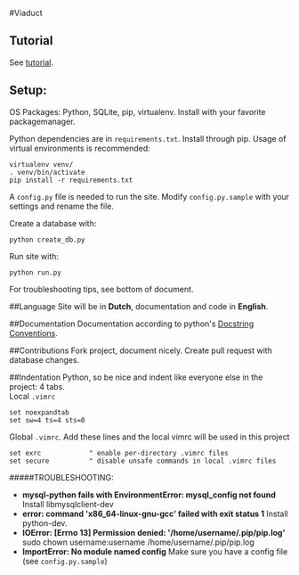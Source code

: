 #Viaduct

## Tutorial
See [tutorial](TUTORIAL.md).

## Setup:
OS Packages: Python, SQLite, pip, virtualenv.
Install with your favorite packagemanager.

Python dependencies are in `requirements.txt`. Install through pip. Usage of virtual environments is recommended:

	virtualenv venv/
	. venv/bin/activate
	pip install -r requirements.txt
	
A `config.py` file is needed to run the site. Modify `config.py.sample` with your settings and rename the file.

Create a database with:

	python create_db.py

Run site with:

	python run.py
	
For troubleshooting tips, see bottom of document.
	
##Language
Site will be in **Dutch**, documentation and code in **English**.

##Documentation 
Documentation according to python's [Docstring Conventions](http://www.python.org/dev/peps/pep-0257/).

##Contributions
Fork project, document nicely. Create pull request with database changes.

##Indentation
Python, so be nice and indent like everyone else in the project: 4 tabs.  
Local `.vimrc`

	set noexpandtab
	set sw=4 ts=4 sts=0

Global `.vimrc`. Add these lines and the local vimrc will be used in this project

	set exrc            " enable per-directory .vimrc files
  	set secure          " disable unsafe commands in local .vimrc files

#####TROUBLESHOOTING:
- **mysql-python fails with EnvironmentError: mysql_config not found**
Install libmysqlclient-dev
- **error: command 'x86_64-linux-gnu-gcc' failed with exit status 1**
Install python-dev. 
- **IOError: [Errno 13] Permission denied: '/home/username/.pip/pip.log'**
sudo chown username:username /home/username/.pip/pip.log
- **ImportError: No module named config** Make sure you have a config file (see `config.py.sample`)

